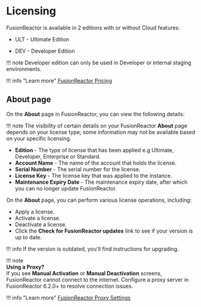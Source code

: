 # Licensing

FusionReactor is available in 2 editions with or without Cloud features:

* ULT - Ultimate Edition

* DEV - Developer Edition

!!! note
    Developer edition can only be used in Developer or internal staging environments.

!!! info "Learn more" 
    [FusionReactor Pricing](https://www.fusion-reactor.com/on-prem-apm-pricing/) 

## About page

On the **About** page in FusionReactor, you can view the following details:  

!!! note 
    The visibility of certain details on your FusionReactor **About** page depends on your license type; some information may not be available based on your specific licensing.

 * **Edition** - The type of license that has been applied e.g Ultimate, Developer, Enterprise or Standard.
 * **Account Name** - The name of the account that holds the license.
 * **Serial Number** - The serial number for the license.
 * **License Key** - The license key that was applied to the instance.
 * **Maintenance Expiry Date** - The maintenance expiry date, after which you can no longer update FusionReactor.

On the **About** page, you can perform various license operations, including:

 * Apply a license.
 * Activate a license.
 * Deactivate a license.
 * Click the **Check for FusionReactor updates** link to see if your version is up to date. 
 
!!! info
    If the version is outdated, you'll find instructions for upgrading.

!!! note  
    **Using a Proxy?**  
    If you see **Manual Activation** or **Manual Deactivation** screens, FusionReactor cannot connect to the internet. Configure a proxy server in FusionReactor 6.2.0+ to resolve connection issues.



!!! info "Learn more"
    [FusionReactor Proxy Settings](/Data-insights/Features/Settings/Main-Menu/#proxy-settings)
